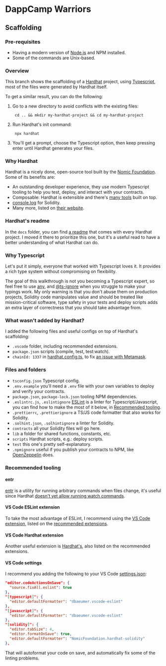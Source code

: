 # DappCamp Warriors

## Scaffolding

### Pre-requisites

* Having a modern version of [Node.js](https://nodejs.org/en) and NPM installed.
* Some of the commands are Unix-based.

### Overview

This branch shows the scaffolding of a [Hardhat](https://hardhat.org/) project, using [Typescript](https://www.typescriptlang.org/), most of the files were generated by Hardhat itself.

To get a similar result, you can do the following:

1) Go to a new directory to avoid conflicts with the existing files:

        cd .. && mkdir my-hardhat-project && cd my-hardhat-project

1) Run Hardhat's init command:

        npx hardhat

1) You'll get a prompt, choose the Typescript option, then keep pressing enter until Hardhat generates your files.

### Why Hardhat

Hardhat is a nicely done, open-source tool built by the [Nomic Foundation](https://nomic.foundation/).
Some of its benefits are:

* An outstanding developer experience, they use modern Typescript tooling to help you test, deploy, and interact with your contracts.
* Composable: Hardhat is extensible and there's [many tools](https://hardhat.org/plugins/) built on top.
* [console.log](https://hardhat.org/hardhat-network/#console-log) for Solidity.
* Many more, listed on [their website](https://hardhat.org/).

### Hardhat's readme

In the `docs` folder, you can find [a readme](docs/hardhat.md) that comes with every Hardhat project. I moved it there to prioritize this one, but it's a useful read to have a better understanding of what Hardhat can do.

### Why Typescript

Let's put it simply, everyone that worked with Typescript loves it. It provides a rich type system without compromising on flexibility.

The goal of this walkthrough is not you becoming a Typescript expert, so feel free to use [any](https://www.typescriptlang.org/docs/handbook/basic-types.html#any), and [@ts-ignore](https://www.typescriptlang.org/docs/handbook/release-notes/typescript-2-6.html#suppress-errors-in-ts-files-using--ts-ignore-comments) when you struggle to make your typings work. My only warning is that you don't abuse them on production projects, Solidity code manipulates value and should be treated like mission-critical software, type safety in your tests and deploy scripts adds an extra layer of correctness that you should take advantage from.

### What wasn't added by Hardhat?

I added the following files and useful configs on top of Hardhat's scaffolding:

* `.vscode` folder, including recommended extensions.
* `package.json` scripts (compile, test, test:watch).
* `chainId: 1337` in [hardhat.config.ts](hardhat.config.ts), to fix [an issue with Metamask](https://hardhat.org/metamask-issue.html).

### Files and folders

* `tsconfig.json` Typescript config.
* `.env.example` you'll need a `.env` file with your own variables to deploy and verify your contracts.
* `package.json`, `package-lock.json` tooling NPM dependencies.
* `.eslintrc.js`, `.eslintignore` [ESLint](https://eslint.org/) is a linter for Typescript/Javascript, you can find how to make the most of it below, in [Recommended tooling](#recommended-tooling).
* `.prettierrc`, `.prettierignore` a TS/JS code formatter that also works for Solidity.
* `.solhint.json`, `.solhintignore` a linter for Solidity.
* `contracts` all your Solidity files will go here.
* `lib` a folder for shared functions, constants, etc.
* `scripts` Hardhat scripts, e.g.: deploy scripts.
* `test` this one's pretty self-explanatory.
* `.npmignore` useful if you publish your contracts to NPM, like [OpenZeppelin](https://www.npmjs.com/package/@openzeppelin/contracts) does.

### Recommended tooling

#### entr

[entr](https://github.com/eradman/entr) is a utility for running arbitrary commands when files change, it's useful since Hardhat [doesn't yet allow running watch commands](https://github.com/NomicFoundation/hardhat/issues/891).

#### VS Code ESLint extension

To take the most advantage of ESLint, I recommend using the [VS Code extension](https://marketplace.visualstudio.com/items?itemName=dbaeumer.vscode-eslint), listed on the [recommended extensions](.vscode/extensions.json).

#### VS Code Hardhat extension

Another useful extension is [Hardhat's](https://marketplace.visualstudio.com/items?itemName=NomicFoundation.hardhat-solidity), also listed on the recommended extensions.

#### VS Code settings

I recommend you adding the following to your VS Code [settings.json](https://code.visualstudio.com/docs/getstarted/settings#_settingsjson):

```json
"editor.codeActionsOnSave": {
  "source.fixAll.eslint": true
},
"[typescript]": {
  "editor.defaultFormatter": "dbaeumer.vscode-eslint"
},
"[javascript]": {
  "editor.defaultFormatter": "dbaeumer.vscode-eslint"
},
"[solidity]": {
  "editor.tabSize": 4,
  "editor.formatOnSave": true,
  "editor.defaultFormatter": "NomicFoundation.hardhat-solidity"
},
```

That will autoformat your code on save, and automatically fix some of the linting problems.
